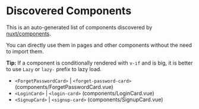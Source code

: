# Discovered Components

This is an auto-generated list of components discovered by [nuxt/components](https://github.com/nuxt/components).

You can directly use them in pages and other components without the need to import them.

**Tip:** If a component is conditionally rendered with `v-if` and is big, it is better to use `Lazy` or `lazy-` prefix to lazy load.

- `<ForgetPasswordCard>` | `<forget-password-card>` (components/ForgetPasswordCard.vue)
- `<LoginCard>` | `<login-card>` (components/LoginCard.vue)
- `<SignupCard>` | `<signup-card>` (components/SignupCard.vue)
